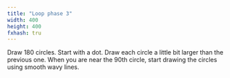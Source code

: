 ```yaml
---
title: "Loop phase 3"
width: 400
height: 400
fxhash: tru
---
```

Draw 180 circles. Start with a dot. Draw each circle a little bit larger than the previous one. When you are near the 90th circle, start drawing the circles using smooth wavy lines.
